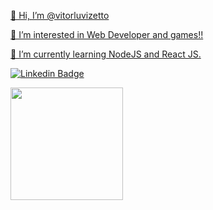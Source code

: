 
<div>
    <a href="https://github.com/vitorluvizetto">
    <div height="180em">
    <p>👋 Hi, I’m @vitorluvizetto</p>
    <p> 👀 I’m interested in Web Developer and games!!</p>
    <p>🌱 I’m currently learning NodeJS and React JS. </p>
 
[![Linkedin Badge](https://img.shields.io/badge/-Vitor%20Luvizetto-blue?style=flat-square&logo=Linkedin&logoColor=white&link=https://www.linkedin.com/in/vitor-luvizetto-04abb1135/)](https://www.linkedin.com/in/vitor-luvizetto-04abb1135/)
</div>
  <img height="180em" src="https://github-readme-stats.vercel.app/api/top-langs/?username=rafaballerini&layout=compact&langs_count=16&theme=dracula"/>
<div>





<!---
vitorluvizetto/vitorluvizetto is a ✨ special ✨ repository because its `README.md` (this file) appears on your GitHub profile.
You can click the Preview link to take a look at your changes.
--->
